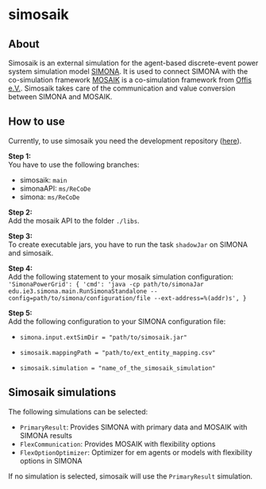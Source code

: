 # simosaik



## About

Simosaik is an external simulation for the agent-based discrete-event power system simulation model [SIMONA](https://github.com/ie3-institute/simona).
It is used to connect SIMONA with the co-simulation framework [MOSAIK](https://mosaik.offis.de/) is a co-simulation framework from [Offis e.V.](https://www.offis.de/).
Simosaik takes care of the communication and value conversion between SIMONA and MOSAIK.


## How to use

Currently, to use simosaik you need the development repository ([here](https://github.com/ie3-institute/simosaik_dev)).


**Step 1:** <br>
You have to use the following branches:

- simosaik: `main`
- simonaAPI: `ms/ReCoDe`
- simona: `ms/ReCoDe`


**Step 2:** <br>
Add the mosaik API to the folder `./libs`.


**Step 3:** <br>
To create executable jars, you have to run the task `shadowJar` on SIMONA and simosaik.


**Step 4:** <br>
Add the following statement to your mosaik simulation configuration:
``'SimonaPowerGrid': {
   'cmd': 'java -cp path/to/simonaJar edu.ie3.simona.main.RunSimonaStandalone --config=path/to/simona/configuration/file --ext-address=%(addr)s',
}``

**Step 5:** <br>
Add the following configuration to your SIMONA configuration file: 

- ``simona.input.extSimDir = "path/to/simosaik.jar"``

- ``simosaik.mappingPath = "path/to/ext_entity_mapping.csv"``

- ``simosaik.simulation = "name_of_the_simosaik_simulation"``


## Simosaik simulations

The following simulations can be selected:

- `PrimaryResult`: Provides SIMONA with primary data and MOSAIK with SIMONA results
- `FlexCommunication`: Provides MOSAIK with flexibility options
- `FlexOptionOptimizer`: Optimizer for em agents or models with flexibility options in SIMONA

If no simulation is selected, simosaik will use the `PrimaryResult` simulation.
